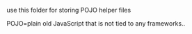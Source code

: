 use this folder for storing POJO helper files

POJO=plain old JavaScript that is not tied to any frameworks..
